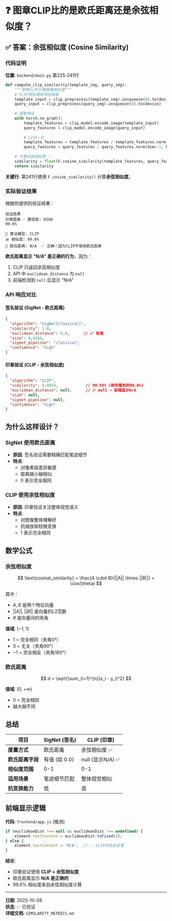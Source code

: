 # ❓ 图章CLIP比的是欧氏距离还是余弦相似度？

## ✅ 答案：余弦相似度 (Cosine Similarity)

### 代码证明

**位置**: `backend/main.py` 第225-241行

```python
def compute_clip_similarity(template_img, query_img):
    """使用CLIP计算图像相似度"""
    # CLIP预处理和特征提取
    template_input = clip_preprocess(template_img).unsqueeze(0).to(device)
    query_input = clip_preprocess(query_img).unsqueeze(0).to(device)
    
    # 提取特征
    with torch.no_grad():
        template_features = clip_model.encode_image(template_input)
        query_features = clip_model.encode_image(query_input)
        
        # L2归一化
        template_features = template_features / template_features.norm(dim=-1, keepdim=True)
        query_features = query_features / query_features.norm(dim=-1, keepdim=True)
    
    # 计算余弦相似度 ✅
    similarity = float(F.cosine_similarity(template_features, query_features))
    return similarity
```

**关键行**: 第241行使用 `F.cosine_similarity()` 计算**余弦相似度**。

### 实际验证结果

根据你提供的验证结果：

```
验证结果
印章图章 · 置信度: HIGH
99.6%

🤖 算法模型: CLIP
📊 相似度: 99.6%
📏 欧氏距离: N/A  ✅ 正确！因为CLIP不使用欧氏距离
```

**欧氏距离显示 "N/A" 是正确的行为**，因为：
1. CLIP 只返回余弦相似度
2. API 中 `euclidean_distance` 为 `null`
3. 前端检测到 `null` 后显示 "N/A"

### API 响应对比

#### 签名验证 (SigNet - 欧氏距离)
```json
{
  "algorithm": "SigNet[classical]",
  "similarity": 1.0,
  "euclidean_distance": 0.0,      // ✅ 有值
  "ssim": 0.9266,
  "signet_pipeline": "classical",
  "confidence": "high"
}
```

#### 印章验证 (CLIP - 余弦相似度)
```json
{
  "algorithm": "CLIP",
  "similarity": 0.9959,            // 99.59% (即你看到的99.6%)
  "euclidean_distance": null,      // ✅ null → 前端显示N/A
  "ssim": null,
  "signet_pipeline": null,
  "confidence": "high"
}
```

## 为什么这样设计？

### SigNet 使用欧氏距离
- **原因**: 签名验证需要精确匹配笔迹细节
- **特点**: 
  - 对像素级差异敏感
  - 距离越小越相似
  - 0 表示完全相同

### CLIP 使用余弦相似度
- **原因**: 印章验证关注整体视觉语义
- **特点**:
  - 对图像整体理解好
  - 抗缩放和轻微变换
  - 1 表示完全相同

## 数学公式

### 余弦相似度
$$
\text{cosine\_similarity} = \frac{A \cdot B}{||A|| \times ||B||} = \cos(\theta)
$$

其中：
- $A, B$ 是两个特征向量
- $||A||, ||B||$ 是向量的L2范数
- $\theta$ 是向量间的夹角

**值域**: $[-1, 1]$
- $1$ = 完全相同（夹角0°）
- $0$ = 无关（夹角90°）
- $-1$ = 完全相反（夹角180°）

### 欧氏距离
$$
d = \sqrt{\sum_{i=1}^{n}(x_i - y_i)^2}
$$

**值域**: $[0, +\infty)$
- $0$ = 完全相同
- 越大越不同

## 总结

| 项目 | SigNet (签名) | CLIP (印章) |
|------|--------------|-------------|
| **度量方式** | 欧氏距离 | 余弦相似度 ✅ |
| **欧氏距离字段** | 有值 (如 0.0) | null (显示N/A) ✅ |
| **相似度范围** | 0-1 | 0-1 |
| **适用场景** | 笔迹细节匹配 | 整体视觉相似 |
| **抗变换能力** | 低 | 高 |

## 前端显示逻辑

**代码**: `frontend/app.js` (推测)

```javascript
if (euclideanDist !== null && euclideanDist !== undefined) {
    element.textContent = euclideanDist.toFixed(4);
} else {
    element.textContent = 'N/A';  // ✅ CLIP时会走这里
}
```

**结论**: 
- 印章验证使用 **CLIP + 余弦相似度**
- 欧氏距离显示 **N/A 是正确的**
- 99.6% 相似度来自余弦相似度计算

---
**日期**: 2025-10-08  
**状态**: ✅ 已验证  
**详细文档**: `SIMILARITY_METRICS.md`
